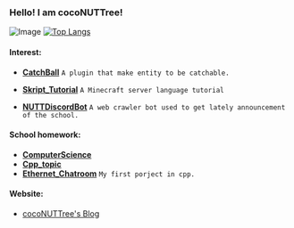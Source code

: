 ### Hello! I am cocoNUTTree!

![Image](https://i.imgur.com/LeByH3F.png)
[![Top Langs](https://github-readme-stats.vercel.app/api/top-langs/?username=NUTT1101&theme=tokyonight&layout=compact&hide=html)](https://github.com/NUTT1101)

#### Interest:
-  **[CatchBall](https://www.spigotmc.org/resources/catchball.94867/)** `A plugin that make entity to be catchable.`

- **[Skript_Tutorial](https://github.com/NUTT1101/Skript_Tutorial)** `A Minecraft server language tutorial`

- **[NUTTDiscordBot](https://github.com/NUTT1101/NUTTDiscordBot)** `A web crawler bot used to get lately announcement of the school.`

#### School homework:
- **[ComputerScience](https://github.com/NUTT1101/ComputerScience)**
- **[Cpp_topic](https://github.com/NUTT1101/cpp_topic)**
- **[Ethernet_Chatroom](https://github.com/NUTT1101/Ethernet_Chatroom)** `My first porject in cpp.`

#### Website:
- [cocoNUTTree's Blog](https://cnutt.me)
